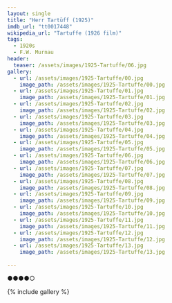 ```yaml
---
layout: single
title: "Herr Tartüff (1925)"
imdb_url: "tt0017448"
wikipedia_url: "Tartuffe (1926 film)"
tags:
  - 1920s 
  - F.W. Murnau
header:
  teaser: /assets/images/1925-Tartuffe/06.jpg
gallery:
  - url: /assets/images/1925-Tartuffe/00.jpg
    image_path: /assets/images/1925-Tartuffe/00.jpg  
  - url: /assets/images/1925-Tartuffe/01.jpg
    image_path: /assets/images/1925-Tartuffe/01.jpg
  - url: /assets/images/1925-Tartuffe/02.jpg
    image_path: /assets/images/1925-Tartuffe/02.jpg
  - url: /assets/images/1925-Tartuffe/03.jpg
    image_path: /assets/images/1925-Tartuffe/03.jpg
  - url: /assets/images/1925-Tartuffe/04.jpg
    image_path: /assets/images/1925-Tartuffe/04.jpg
  - url: /assets/images/1925-Tartuffe/05.jpg
    image_path: /assets/images/1925-Tartuffe/05.jpg
  - url: /assets/images/1925-Tartuffe/06.jpg
    image_path: /assets/images/1925-Tartuffe/06.jpg
  - url: /assets/images/1925-Tartuffe/07.jpg
    image_path: /assets/images/1925-Tartuffe/07.jpg
  - url: /assets/images/1925-Tartuffe/08.jpg
    image_path: /assets/images/1925-Tartuffe/08.jpg
  - url: /assets/images/1925-Tartuffe/09.jpg
    image_path: /assets/images/1925-Tartuffe/09.jpg
  - url: /assets/images/1925-Tartuffe/10.jpg
    image_path: /assets/images/1925-Tartuffe/10.jpg
  - url: /assets/images/1925-Tartuffe/11.jpg
    image_path: /assets/images/1925-Tartuffe/11.jpg
  - url: /assets/images/1925-Tartuffe/12.jpg
    image_path: /assets/images/1925-Tartuffe/12.jpg
  - url: /assets/images/1925-Tartuffe/13.jpg
    image_path: /assets/images/1925-Tartuffe/13.jpg
  
---
```

●●●●○

{% include gallery %}
